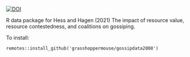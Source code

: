 [![DOI](https://zenodo.org/badge/334796954.svg)](https://zenodo.org/badge/latestdoi/334796954)

R data package for Hess and Hagen (2021) The impact of resource value, resource contestedness, and coalitions on gossiping.

To install:

`remotes::install_github('grasshoppermouse/gossipdata2008')`
